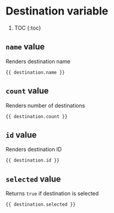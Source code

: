 # Destination variable

1. TOC
{:toc}

## `name` value

Renders destination name

~~~django
{{ destination.name }}
~~~

## `count` value

Renders number of destinations

~~~django
{{ destination.count }}
~~~

## `id` value

Renders destination ID

~~~django
{{ destination.id }}
~~~

## `selected` value

Returns `true` if destination is selected

~~~django
{{ destination.selected }}
~~~

